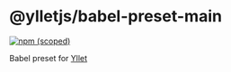 # @ylletjs/babel-preset-main

[![npm (scoped)](https://img.shields.io/npm/v/@yllet/babel-preset-main)](https://www.npmjs.com/package/@yllet/babel-preset-main)

Babel preset for [Yllet](https://github.com/organizations/ylletjs/yllet)